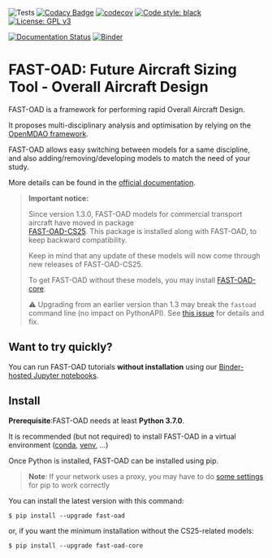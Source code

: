 ![Tests](https://github.com/fast-aircraft-design/FAST-OAD/workflows/Tests/badge.svg)
[![Codacy Badge](https://app.codacy.com/project/badge/Grade/9691f1d1430c45cf9c94bc342b4c6122)](https://www.codacy.com/gh/fast-aircraft-design/FAST-OAD?utm_source=github.com&amp;utm_medium=referral&amp;utm_content=fast-aircraft-design/FAST-OAD&amp;utm_campaign=Badge_Grade)
[![codecov](https://codecov.io/gh/fast-aircraft-design/FAST-OAD/branch/master/graph/badge.svg)](https://codecov.io/gh/fast-aircraft-design/FAST-OAD)
[![Code style: black](https://img.shields.io/badge/code%20style-black-000000.svg)](https://github.com/psf/black)
[![License: GPL v3](https://img.shields.io/badge/License-GPLv3-blue.svg)](https://www.gnu.org/licenses/gpl-3.0)

[![Documentation Status](https://readthedocs.org/projects/fast-oad/badge/?version=stable)](https://fast-oad.readthedocs.io/)
[![Binder](https://mybinder.org/badge_logo.svg)](https://mybinder.org/v2/gh/fast-aircraft-design/FAST-OAD.git/latest-release?urlpath=lab%2Ftree%2Fsrc%2Ffastoad%2Fnotebooks)


FAST-OAD: Future Aircraft Sizing Tool - Overall Aircraft Design
===============================================================

FAST-OAD is a framework for performing rapid Overall Aircraft Design.

It proposes multi-disciplinary analysis and optimisation by relying on
the [OpenMDAO framework](https://openmdao.org/).

FAST-OAD allows easy switching between models for a same discipline, and
also adding/removing/developing models to match the need of your study.

More details can be found in the [official documentation](https://fast-oad.readthedocs.io/).

> **Important notice:**
>
> Since version 1.3.0, FAST-OAD models for commercial transport aircraft have moved in 
> package  
> [FAST-OAD-CS25](https://pypi.org/project/fast-oad-cs25/). This package is installed along with 
> FAST-OAD, to keep backward compatibility.
> 
> Keep in mind that any update of these models will now come through new releases of FAST-OAD-CS25.
> 
> To get FAST-OAD without these models, you may install
> [FAST-OAD-core](https://pypi.org/project/fast-oad-core/).
> 
> :warning: Upgrading from an earlier version than 1.3 may break the `fastoad` command line (no 
> impact on PythonAPI). See [this issue](https://github.com/fast-aircraft-design/FAST-OAD/issues/425)
> for details and fix.

Want to try quickly?
--------------------
You can run FAST-OAD tutorials **without installation** using our
[Binder-hosted Jupyter notebooks](https://mybinder.org/v2/gh/fast-aircraft-design/FAST-OAD.git/latest-release?filepath=src%2Ffastoad%2Fnotebooks).


Install
-------

**Prerequisite**:FAST-OAD needs at least **Python 3.7.0**.

It is recommended (but not required) to install FAST-OAD in a virtual
environment ([conda](https://docs.conda.io/en/latest/),
[venv](https://docs.python.org/3.7/library/venv.html), ...)

Once Python is installed, FAST-OAD can be installed using pip.

> **Note**: If your network uses a proxy, you may have to do [some
> settings](https://pip.pypa.io/en/stable/user_guide/#using-a-proxy-server)
> for pip to work correctly

You can install the latest version with this command:

``` {.bash}
$ pip install --upgrade fast-oad
```

or, if you want the minimum installation without the CS25-related models:

``` {.bash}
$ pip install --upgrade fast-oad-core
```

